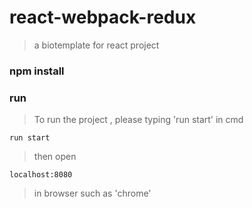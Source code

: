 # react-webpack-redux
>a biotemplate for react project

### npm install ###

### run ###

>To run the project , please typing 'run start' in cmd
```
run start
```
>then open 
```
localhost:8080
```
>in browser such as 'chrome'


